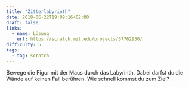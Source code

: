 ```yaml
---
title: "Zitterlabyrinth"
date: 2018-06-22T19:09:16+02:00
draft: false
links:
  - name: Lösung
    url: https://scratch.mit.edu/projects/57762950/
difficulty: 5
tags:
  - tag: scratch
---
```

Bewege die Figur mit der Maus durch das Labyrinth. Dabei darfst du die Wände auf keinen Fall berühren. Wie schnell kommst du zum Ziel?